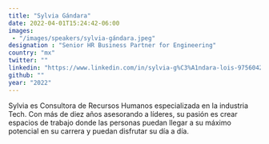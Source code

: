 ```yaml
---
title: "Sylvia Gándara"
date: 2022-04-01T15:24:42-06:00
images: 
 - "/images/speakers/sylvia-gándara.jpeg"
designation : "Senior HR Business Partner for Engineering"
country: "mx"
twitter: ""
linkedin: "https://www.linkedin.com/in/sylvia-g%C3%A1ndara-lois-97560424/"
github: ""
year: "2022"
---
```


Sylvia es Consultora de Recursos Humanos especializada en la industria Tech. Con más de diez años asesorando a líderes, su pasión es crear espacios de trabajo donde las personas puedan llegar a su máximo potencial en su carrera y puedan disfrutar su día a día.
